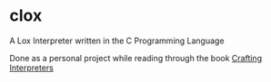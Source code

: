 # clox
A Lox Interpreter written in the C Programming Language

Done as a personal project while reading through the book [Crafting Interpreters](https://craftinginterpreters.com/)
